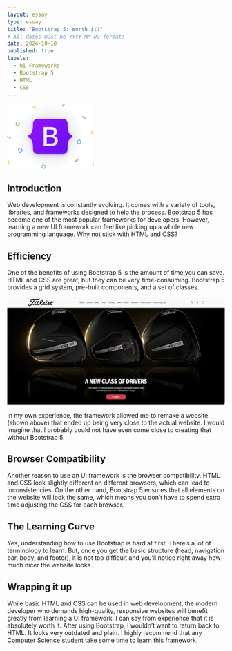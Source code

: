 ```yaml
---
layout: essay
type: essay
title: "Bootstrap 5: Worth it?"
# All dates must be YYYY-MM-DD format!
date: 2024-10-10
published: true
labels:
  - UI Frameworks
  - Bootstrap 5
  - HTML
  - CSS
---
```


<img width = "200px" class="rounded float-start pe-4" src="../img/bootstrap-5.png">

## Introduction

Web development is constantly evolving. It comes with a variety of tools, libraries, and frameworks designed to help the process. Bootstrap 5 has become one of the most popular frameworks for developers. However, learning a new UI framework can feel like picking up a whole new programming language. Why not stick with HTML and CSS?

## Efficiency

One of the benefits of using Bootstrap 5 is the amount of time you can save. HTML and CSS are great, but they can be very time-consuming. Bootstrap 5 provides a grid system, pre-built components, and a set of classes.

<img class="rounded fixed pe-4" src="../img/titleist.png">

In my own experience, the framework allowed me to remake a website (shown above) that ended up being very close to the actual website. I would imagine that I probably could not have even come close to creating that without Bootstrap 5. 

## Browser Compatibility 

Another reason to use an UI framework is the browser compatibility. HTML and CSS look slightly different on different browsers, which can lead to inconsistencies. On the other hand, Bootstrap 5 ensures that all elements on the website will look the same, which means you don’t have to spend extra time adjusting the CSS for each browser.

## The Learning Curve

Yes, understanding how to use Bootstrap is hard at first. There’s a lot of terminology to learn. But, once you get the basic structure (head, navigation bar, body, and footer), it is not too difficult and you’ll notice right away how much nicer the website looks.

## Wrapping it up

While basic HTML and CSS can be used in web development, the modern developer who demands high-quality, responsive websites will benefit greatly from learning a UI framework. I can say from experience that it is absolutely worth it. After using Bootstrap, I wouldn’t want to return back to HTML. It looks very outdated and plain. I highly recommend that any Computer Science student take some time to learn this framework.

 



